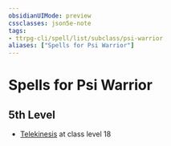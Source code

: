 ```yaml
---
obsidianUIMode: preview
cssclasses: json5e-note
tags:
- ttrpg-cli/spell/list/subclass/psi-warrior
aliases: ["Spells for Psi Warrior"]
---
```

# Spells for Psi Warrior

## 5th Level

- [Telekinesis](telekinesis "PHB") at class level 18